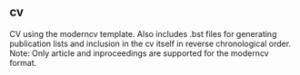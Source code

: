 ## cv

CV using the moderncv template. Also includes .bst files for generating publication lists and inclusion in the cv itself in reverse chronological order. 
Note: Only article and inproceedings are supported for the moderncv format.
